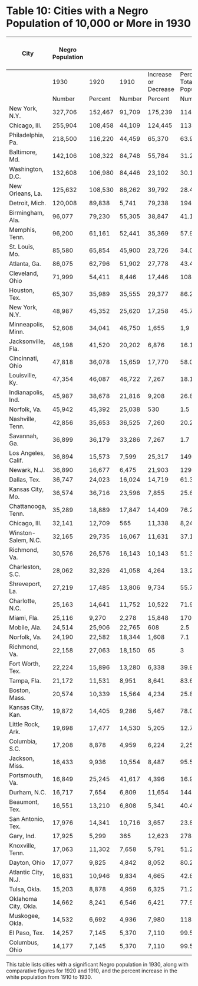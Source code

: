 
# Table 10: Cities with a Negro Population of 10,000 or More in 1930

| City                  | Negro Population |  |  |  |  |  |  |  |  |  |  | Percent Increase in White Population |  |
|-----------------------|------------------|--|--|--|--|--|--|--|--|--|--|-------------------------------------|--|
|                       | 1930             | 1920 | 1910 | Increase or Decrease | Percent of Total Population | 1910 | 1920 | 1910 | 1920 | 1910 | 1920 | 1910 |
|                       | Number           | Percent | Number | Percent | Number | Percent | Number | Percent | Number | Percent | Number | Percent | Number | Percent | Percent | Percent | Percent | Percent | Percent | Percent | Percent | Percent | Percent | Percent |
| New York, N.Y.        | 327,706          | 152,467 | 91,709 | 175,239 | 114.9 | 60,758 | 60.3 | 4.7 | 2.7 | 1.9 | 20.7 | 16.9 |
| Chicago, Ill.         | 255,904          | 108,458 | 44,109 | 124,445 | 113.7 | 65,355 | 148.2 | 6.9 | 4.1 | 2.0 | 20.5 | 21.0 |
| Philadelphia, Pa.     | 218,500          | 116,220 | 44,459 | 65,370 | 63.9 | 48,770 | 58.9 | 11.3 | 7.4 | 5.7 | 2.4 | 15.4 |
| Baltimore, Md.        | 142,106          | 108,322 | 84,748 | 55,784 | 31.2 | 23,573 | 27.8 | 17.7 | 14.8 | 15.2 | 5.9 | 32.1 |
| Washington, D.C.      | 132,608          | 106,980 | 84,446 | 23,102 | 30.1 | 15,520 | 16.4 | 27.1 | 28.1 | 28.5 | 8.5 | 38.4 |
| New Orleans, La.      | 125,632          | 108,530 | 86,262 | 39,792 | 28.4 | 11,858 | 13.1 | 28.2 | 26.1 | 26.3 | 14.9 | 14.6 |
| Detroit, Mich.        | 120,008          | 89,838 | 5,741 | 79,238 | 194.0 | 35,097 | 611.3 | 7.7 | 4.1 | 1.2 | 51.4 | 107.0 |
| Birmingham, Ala.      | 96,077           | 79,230 | 55,305 | 38,847 | 41.1 | 17,925 | 34.3 | 28.2 | 30.2 | 30.4 | 47.0 | 33.1 |
| Memphis, Tenn.        | 96,200           | 61,161 | 52,441 | 35,369 | 57.9 | 6,740 | 16.7 | 26.1 | 37.7 | 40.0 | 34.9 | 28.7 |
| St. Louis, Mo.        | 85,580           | 65,854 | 45,900 | 23,726 | 34.0 | 25,884 | 58.8 | 11.4 | 9.0 | 6.4 | 3.5 | 9.4 |
| Atlanta, Ga.          | 86,075           | 62,796 | 51,902 | 27,778 | 43.4 | 10,894 | 31.0 | 38.3 | 31.3 | 33.5 | 30.9 | 34.0 |
| Cleveland, Ohio       | 71,999           | 54,411 | 8,446 | 17,446 | 108.7 | 30,040 | 307.8 | 8.0 | 4.7 | 1.5 | 9.6 | 55.1 |
| Houston, Tex.         | 65,307           | 35,989 | 35,555 | 29,377 | 86.2 | 10,031 | 41.0 | 21.7 | 24.6 | 30.4 | 116.5 | 60.3 |
| New York, N.Y.        | 48,987           | 45,352 | 25,620 | 17,258 | 45.7 | 12,102 | 47.2 | 8.3 | 6.4 | 4.8 | 11.4 | 17.6 |
| Minneapolis, Minn.    | 52,608           | 34,041 | 46,750 | 1,655 | 1,9 | 7,309 | 15.8 | 29.0 | 31.3 | 30.8 | 10.5 | 45.4 |
| Jacksonville, Fla.    | 46,198           | 41,520 | 20,202 | 6,876 | 16.1 | 12,227 | 41.7 | 37.2 | 43.3 | 50.8 | 62.7 | 76.4 |
| Cincinnati, Ohio      | 47,818           | 36,078 | 15,659 | 17,770 | 58.0 | 10,446 | 53.2 | 10.8 | 7.7 | 5.8 | 8.0 | 7.9 |
| Louisville, Ky.       | 47,354           | 46,087 | 46,722 | 7,267 | 18.1 | 435 | 1.1 | 15.4 | 17.1 | 18.1 | 33.7 | 6.2 |
| Indianapolis, Ind.    | 45,987           | 38,678 | 21,816 | 9,208 | 26.8 | 12,862 | 59.9 | 12.1 | 11.0 | 9.5 | 14.5 | 31.9 |
| Norfolk, Va.          | 45,942           | 45,392 | 25,038 | 530 | 1.5 | 18,355 | 73.3 | 35.9 | 37.5 | 37.1 | 14.4 | 70.5 |
| Nashville, Tenn.       | 42,856           | 35,653 | 36,525 | 7,260 | 20.2 | 690 | 2.4 | 27.8 | 30.1 | 33.1 | 34.2 | 12.0 |
| Savannah, Ga.         | 36,899           | 36,179 | 33,286 | 7,267 | 1.7 | 5,993 | 17.8 | 45.7 | 47.1 | 51.1 | 4.6 | 36.5 |
| Los Angeles, Calif.   | 36,894           | 15,573 | 7,599 | 25,317 | 149.7 | 7,980 | 105.0 | 3.1 | 2.7 | 2.4 | 107.6 | 79.1 |
| Newark, N.J.          | 36,890           | 16,677 | 6,475 | 21,903 | 129.0 | 7,305 | 79.2 | 8.8 | 4.3 | 2.7 | 1.4 | 17.6 |
| Dallas, Tex.          | 36,747           | 24,023 | 16,024 | 14,719 | 61.3 | 5,989 | 33.3 | 14.9 | 13.1 | 15.6 | 63.4 | 82.2 |
| Kansas City, Mo.      | 36,574           | 36,716 | 23,596 | 7,855 | 25.6 | 1,103 | 30.8 | 9.8 | 9.5 | 9.2 | 22.5 | 30.8 |
| Chattanooga, Tenn.    | 35,289           | 18,889 | 17,847 | 14,409 | 76.2 | 947 | 3.3 | 27.6 | 33.6 | 40.2 | 125.8 | 40.3 |
| Chicago, Ill.         | 32,141           | 12,709 | 565 | 11,338 | 8,249 | 1,144 | 11.8 | 11.8 | 11.8 | 11.8 | 20.0 | 31.3 |
| Winston-Salem, N.C.   | 32,165           | 29,735 | 16,067 | 11,631 | 37.1 | 11,648 | 128.2 | 43.3 | 42.8 | 40.0 | 14.6 | 103.2 |
| Richmond, Va.         | 30,576           | 26,576 | 16,143 | 10,143 | 51.3 | 885 | 2.6 | 45.4 | 45.6 | 50.7 | 22.8 | 25.7 |
| Charleston, S.C.      | 28,062           | 32,326 | 41,058 | 4,264 | 13.2 | 1,270 | 4.1 | 45.1 | 47.6 | 52.8 | 4.0 | 28.2 |
| Shreveport, La.       | 27,219           | 17,485 | 13,806 | 9,734 | 55.7 | 3,589 | 25.8 | 25.5 | 30.9 | 46.8 | 86.9 | 87.0 |
| Charlotte, N.C.       | 25,163           | 14,641 | 11,752 | 10,522 | 71.9 | 6,889 | 34.6 | 30.4 | 31.6 | 34.8 | 81.4 | 42.4 |
| Miami, Fla.           | 25,116           | 9,270 | 2,278 | 15,848 | 170.9 | 7,012 | 310.5 | 22.7 | 31.3 | 41.3 | 237.6 | 331.6 |
| Mobile, Ala.          | 24,514           | 25,906 | 22,765 | 608 | 2.5 | 1,143 | 5.0 | 35.9 | 39.3 | 44.2 | 18.3 | 28.2 |
| Norfolk, Va.          | 24,190           | 22,582 | 18,344 | 1,608 | 7.1 | 4,258 | 23.1 | 40.1 | 43.0 | 44.7 | 20.4 | 32.0 |
| Richmond, Va.         | 22,158           | 27,063 | 18,150 | 65 | 3 | 1,943 | 27.2 | 43.0 | 43.6 | 44.8 | 2.6 | 32.8 |
| Fort Worth, Tex.      | 22,224           | 15,896 | 13,280 | 6,338 | 39.9 | 2,616 | 19.7 | 13.6 | 14.9 | 18.1 | 59.5 | 50.9 |
| Tampa, Fla.           | 21,172           | 11,531 | 8,951 | 8,641 | 83.6 | 5,586 | 26.8 | 20.9 | 22.3 | 25.7 | 99.5 | 30.1 |
| Boston, Mass.         | 20,574           | 10,339 | 15,564 | 4,234 | 25.8 | 2,786 | 20.2 | 2.6 | 2.3 | 2.0 | 8.9 | 11.4 |
| Kansas City, Kan.     | 19,872           | 14,405 | 9,286 | 5,467 | 78.0 | 5,119 | 55.1 | 16.3 | 14.2 | 11.3 | 17.0 | 18.8 |
| Little Rock, Ark.     | 19,698           | 17,477 | 14,530 | 5,205 | 12.7 | 5,938 | 20.2 | 24.1 | 26.8 | 31.5 | 30.0 | 51.8 |
| Columbia, S.C.        | 17,208           | 8,878 | 4,959 | 6,224 | 2,259 | 2,268 | 27.8 | 27.8 | 43.9 | 43.9 | 43.9 | 292.1 |
| Jackson, Miss.        | 16,433           | 9,936 | 10,554 | 8,487 | 95.5 | 7,618 | 4.2 | 40.2 | 42.5 | 49.8 | 124.0 | 20.2 |
| Portsmouth, Va.       | 16,849           | 25,245 | 41,617 | 4,396 | 16.9 | 11,628 | 100.1 | 41.2 | 42.7 | 35.8 | 14.9 | 44.2 |
| Durham, N.C.          | 16,717           | 7,654 | 6,809 | 11,654 | 144.7 | 7,765 | 11.8 | 36.0 | 35.2 | 37.7 | 136.9 | 23.6 |
| Beaumont, Tex.        | 16,551           | 13,210 | 6,808 | 5,341 | 40.4 | 8,314 | 91.6 | 32.1 | 32.7 | 33.4 | 41.6 | 98.0 |
| San Antonio, Tex.     | 17,976           | 14,341 | 10,716 | 3,657 | 23.8 | 3,625 | 33.8 | 7.8 | 8.9 | 11.1 | 24.1 | 71.1 |
| Gary, Ind.            | 17,925           | 5,299 | 365 | 12,623 | 278.2 | 4,910 | 1,283.6 | 17.8 | 9.6 | 2.3 | 68.4 | 205.1 |
| Knoxville, Tenn.      | 17,063           | 11,302 | 7,658 | 5,791 | 51.2 | 3,664 | 46.0 | 16.2 | 14.5 | 21.0 | 33.4 | 131.7 |
| Dayton, Ohio          | 17,077           | 9,825 | 4,842 | 8,052 | 80.2 | 4,183 | 86.4 | 8.3 | 5.9 | 4.2 | 28.1 | 28.5 |
| Atlantic City, N.J.   | 16,631           | 10,946 | 9,834 | 4,665 | 42.6 | 1,112 | 11.5 | 25.6 | 21.6 | 21.3 | 27.3 | 9.5 |
| Tulsa, Okla.          | 15,203           | 8,878 | 4,959 | 6,325 | 71.2 | 6,848 | 333.2 | 10.8 | 12.3 | 10.8 | 97.6 | 292.1 |
| Oklahoma City, Okla.  | 14,662           | 8,241 | 6,546 | 6,421 | 77.9 | 1,055 | 25.9 | 7.9 | 9.0 | 10.2 | 106.1 | 44.1 |
| Muskogee, Okla.       | 14,532           | 6,692 | 4,936 | 7,980 | 118.4 | 4,726 | 244.1 | 6.6 | 5.9 | 2.4 | 25.8 | 82.9 |
| El Paso, Tex.         | 14,257           | 7,145 | 5,370 | 7,110 | 99.5 | 1,786 | 33.3 | 29.4 | 25.1 | 29.6 | 18.2 | 20.3 |
| Columbus, Ohio        | 14,177           | 7,145 | 5,370 | 7,110 | 99.5 | 1,786 | 33.3 | 29.4 | 25.1 | 29.6 | 18.2 | 20.3 |

This table lists cities with a significant Negro population in 1930, along with comparative figures for 1920 and 1910, and the percent increase in the white population from 1910 to 1930.